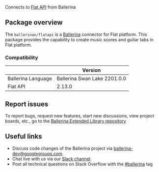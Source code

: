 Connects to [Flat API](https://flat.io/developers/docs/api/) from Ballerina

## Package overview
The `ballerinax/flatapi` is a [Ballerina](https://ballerina.io/) connector for Flat platform. This package provides the capability to create music scores and guitar tabs in Flat platform. 

### Compatibility
|                    | Version                   |
|--------------------|---------------------------|
| Ballerina Language | Ballerina Swan Lake 2201.0.0|
| Flat API           | 2.13.0                     |

## Report issues
To report bugs, request new features, start new discussions, view project boards, etc., go to the [Ballerina Extended Library repository](https://github.com/ballerina-platform/ballerina-extended-library)

## Useful links
- Discuss code changes of the Ballerina project via [ballerina-dev@googlegroups.com](mailto:ballerina-dev@googlegroups.com).
- Chat live with us via our [Slack channel](https://ballerina.io/community/slack/).
- Post all technical questions on Stack Overflow with the [#ballerina](https://stackoverflow.com/questions/tagged/ballerina) tag
